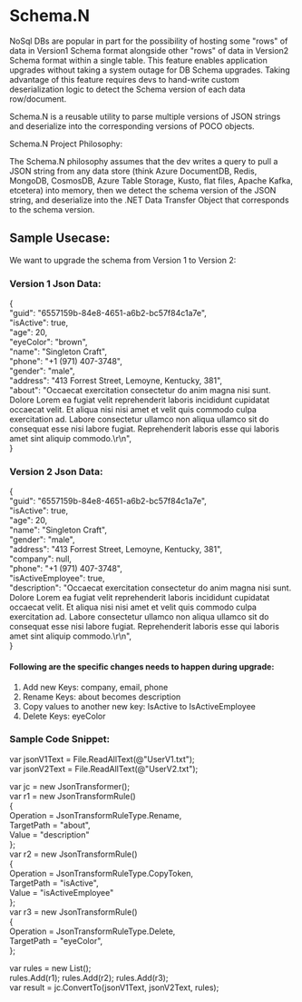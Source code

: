 # Schema.N
NoSql DBs are popular in part for the possibility of hosting some "rows" of data in Version1 Schema format alongside other "rows" of data in Version2 Schema format within a single table. This feature enables application upgrades without taking a system outage for DB Schema upgrades. Taking advantage of this feature requires devs to hand-write custom deserialization logic to detect the Schema version of each data row/document.

Schema.N is a reusable utility to parse multiple versions of JSON strings and deserialize into the corresponding versions of POCO objects.

Schema.N Project Philosophy:

The Schema.N philosophy assumes that the dev writes a query to pull a JSON string from any data store (think Azure DocumentDB, Redis, MongoDB, CosmosDB, Azure Table Storage, Kusto, flat files, Apache Kafka, etcetera) into memory, then we detect the schema version of the JSON string, and deserialize into the .NET Data Transfer Object that corresponds to the schema version.

## Sample Usecase:

We want to upgrade the schema from Version 1 to Version 2:

### Version 1 Json Data:
{</br>
    "guid": "6557159b-84e8-4651-a6b2-bc57f84c1a7e",</br>
    "isActive": true,</br>
    "age": 20,</br>
    "eyeColor": "brown",</br>
    "name": "Singleton Craft",</br>
    "phone": "+1 (971) 407-3748",</br>
    "gender": "male",</br>
    "address": "413 Forrest Street, Lemoyne, Kentucky, 381",</br>
    "about": "Occaecat exercitation consectetur do anim magna nisi sunt. Dolore Lorem ea fugiat velit reprehenderit laboris incididunt cupidatat occaecat velit. Et aliqua nisi nisi amet et velit quis commodo culpa exercitation ad. Labore consectetur ullamco non aliqua ullamco sit do consequat esse nisi labore fugiat. Reprehenderit laboris esse qui laboris amet sint aliquip commodo.\r\n",</br>
}

  
### Version 2 Json Data:
{</br>
    "guid": "6557159b-84e8-4651-a6b2-bc57f84c1a7e",</br>
    "isActive": true,</br>
    "age": 20,</br>
    "name": "Singleton Craft",</br>
    "gender": "male",</br>
    "address": "413 Forrest Street, Lemoyne, Kentucky, 381",</br>
    "company": null,</br>
    "phone": "+1 (971) 407-3748",</br>
    "isActiveEmployee": true,</br>
    "description": "Occaecat exercitation consectetur do anim magna nisi sunt. Dolore Lorem ea fugiat velit reprehenderit laboris incididunt cupidatat occaecat velit. Et aliqua nisi nisi amet et velit quis commodo culpa exercitation ad. Labore consectetur ullamco non aliqua ullamco sit do consequat esse nisi labore fugiat. Reprehenderit laboris esse qui laboris amet sint aliquip commodo.\r\n",</br>
}


#### Following are the specific changes needs to happen during upgrade:

1. Add new Keys: company, email, phone
2. Rename Keys: about becomes description
3. Copy values to another new key: IsActive to IsActiveEmployee
4. Delete Keys: eyeColor


### Sample Code Snippet:
var jsonV1Text = File.ReadAllText(@"UserV1.txt"); </br>
var jsonV2Text = File.ReadAllText(@"UserV2.txt");</br>

var jc = new JsonTransformer();</br>
var r1 = new JsonTransformRule()</br>
{</br>
	Operation = JsonTransformRuleType.Rename,</br>
	TargetPath = "about",</br>
	Value = "description"</br>
};</br>
var r2 = new JsonTransformRule()</br>
{</br>
	Operation = JsonTransformRuleType.CopyToken,</br>
	TargetPath = "isActive",</br>
	Value = "isActiveEmployee"</br>
};</br>
var r3 = new JsonTransformRule()</br>
{</br>
	Operation = JsonTransformRuleType.Delete,</br>
	TargetPath = "eyeColor",</br>
};</br>

var rules = new List<JsonTransformRule>();</br>
rules.Add(r1);
rules.Add(r2);
rules.Add(r3);</br>
var result = jc.ConvertTo(jsonV1Text, jsonV2Text, rules);</br>
